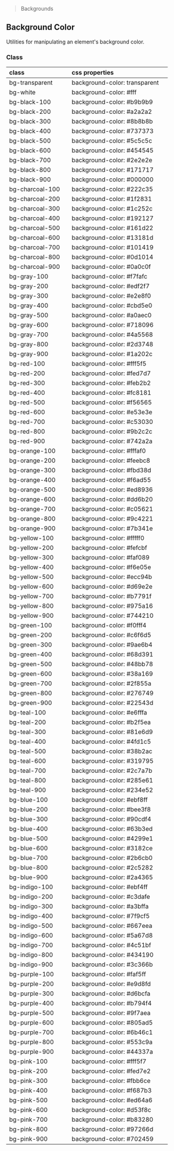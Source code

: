 > Backgrounds

## Background Color

Utilities for manipulating an element's background color.

### Class

| class |  | css properties |  |
|:--|:--|:--|:-:|
| bg-transparent |  | background-color: transparent | <y class="w-16 h-8 rounded bg-transparent"></y> |
| bg-white |  | background-color: #fff | <y class="w-16 h-8 rounded bg-white shadow"></y> |
| bg-black-100 |  | background-color: #b9b9b9 | <y class="w-16 h-8 rounded bg-black-100 "></y> |
| bg-black-200 |  | background-color: #a2a2a2 | <y class="w-16 h-8 rounded bg-black-200 "></y> |
| bg-black-300 |  | background-color: #8b8b8b | <y class="w-16 h-8 rounded bg-black-300 "></y> |
| bg-black-400 |  | background-color: #737373 | <y class="w-16 h-8 rounded bg-black-400 "></y> |
| bg-black-500 |  | background-color: #5c5c5c | <y class="w-16 h-8 rounded bg-black-500 "></y> |
| bg-black-600 |  | background-color: #454545 | <y class="w-16 h-8 rounded bg-black-600 "></y> |
| bg-black-700 |  | background-color: #2e2e2e | <y class="w-16 h-8 rounded bg-black-700 "></y> |
| bg-black-800 |  | background-color: #171717 | <y class="w-16 h-8 rounded bg-black-800 "></y> |
| bg-black-900 |  | background-color: #000000 | <y class="w-16 h-8 rounded bg-black-900 "></y> |
| bg-charcoal-100 |  | background-color: #222c35 | <y class="w-16 h-8 rounded bg-charcoal-100 "></y> |
| bg-charcoal-200 |  | background-color: #1f2831 | <y class="w-16 h-8 rounded bg-charcoal-200 "></y> |
| bg-charcoal-300 |  | background-color: #1c252c | <y class="w-16 h-8 rounded bg-charcoal-300 "></y> |
| bg-charcoal-400 |  | background-color: #192127 | <y class="w-16 h-8 rounded bg-charcoal-400 "></y> |
| bg-charcoal-500 |  | background-color: #161d22 | <y class="w-16 h-8 rounded bg-charcoal-500 "></y> |
| bg-charcoal-600 |  | background-color: #13181d | <y class="w-16 h-8 rounded bg-charcoal-600 "></y> |
| bg-charcoal-700 |  | background-color: #101419 | <y class="w-16 h-8 rounded bg-charcoal-700 "></y> |
| bg-charcoal-800 |  | background-color: #0d1014 | <y class="w-16 h-8 rounded bg-charcoal-800 "></y> |
| bg-charcoal-900 |  | background-color: #0a0c0f | <y class="w-16 h-8 rounded bg-charcoal-900 "></y> |
| bg-gray-100 |  | background-color: #f7fafc | <y class="w-16 h-8 rounded bg-gray-100 "></y> |
| bg-gray-200 |  | background-color: #edf2f7 | <y class="w-16 h-8 rounded bg-gray-200 "></y> |
| bg-gray-300 |  | background-color: #e2e8f0 | <y class="w-16 h-8 rounded bg-gray-300 "></y> |
| bg-gray-400 |  | background-color: #cbd5e0 | <y class="w-16 h-8 rounded bg-gray-400 "></y> |
| bg-gray-500 |  | background-color: #a0aec0 | <y class="w-16 h-8 rounded bg-gray-500 "></y> |
| bg-gray-600 |  | background-color: #718096 | <y class="w-16 h-8 rounded bg-gray-600 "></y> |
| bg-gray-700 |  | background-color: #4a5568 | <y class="w-16 h-8 rounded bg-gray-700 "></y> |
| bg-gray-800 |  | background-color: #2d3748 | <y class="w-16 h-8 rounded bg-gray-800 "></y> |
| bg-gray-900 |  | background-color: #1a202c | <y class="w-16 h-8 rounded bg-gray-900 "></y> |
| bg-red-100 |  | background-color: #fff5f5 | <y class="w-16 h-8 rounded bg-red-100 "></y> |
| bg-red-200 |  | background-color: #fed7d7 | <y class="w-16 h-8 rounded bg-red-200 "></y> |
| bg-red-300 |  | background-color: #feb2b2 | <y class="w-16 h-8 rounded bg-red-300 "></y> |
| bg-red-400 |  | background-color: #fc8181 | <y class="w-16 h-8 rounded bg-red-400 "></y> |
| bg-red-500 |  | background-color: #f56565 | <y class="w-16 h-8 rounded bg-red-500 "></y> |
| bg-red-600 |  | background-color: #e53e3e | <y class="w-16 h-8 rounded bg-red-600 "></y> |
| bg-red-700 |  | background-color: #c53030 | <y class="w-16 h-8 rounded bg-red-700 "></y> |
| bg-red-800 |  | background-color: #9b2c2c | <y class="w-16 h-8 rounded bg-red-800 "></y> |
| bg-red-900 |  | background-color: #742a2a | <y class="w-16 h-8 rounded bg-red-900 "></y> |
| bg-orange-100 |  | background-color: #fffaf0 | <y class="w-16 h-8 rounded bg-orange-100 "></y> |
| bg-orange-200 |  | background-color: #feebc8 | <y class="w-16 h-8 rounded bg-orange-200 "></y> |
| bg-orange-300 |  | background-color: #fbd38d | <y class="w-16 h-8 rounded bg-orange-300 "></y> |
| bg-orange-400 |  | background-color: #f6ad55 | <y class="w-16 h-8 rounded bg-orange-400 "></y> |
| bg-orange-500 |  | background-color: #ed8936 | <y class="w-16 h-8 rounded bg-orange-500 "></y> |
| bg-orange-600 |  | background-color: #dd6b20 | <y class="w-16 h-8 rounded bg-orange-600 "></y> |
| bg-orange-700 |  | background-color: #c05621 | <y class="w-16 h-8 rounded bg-orange-700 "></y> |
| bg-orange-800 |  | background-color: #9c4221 | <y class="w-16 h-8 rounded bg-orange-800 "></y> |
| bg-orange-900 |  | background-color: #7b341e | <y class="w-16 h-8 rounded bg-orange-900 "></y> |
| bg-yellow-100 |  | background-color: #fffff0 | <y class="w-16 h-8 rounded bg-yellow-100 "></y> |
| bg-yellow-200 |  | background-color: #fefcbf | <y class="w-16 h-8 rounded bg-yellow-200 "></y> |
| bg-yellow-300 |  | background-color: #faf089 | <y class="w-16 h-8 rounded bg-yellow-300 "></y> |
| bg-yellow-400 |  | background-color: #f6e05e | <y class="w-16 h-8 rounded bg-yellow-400 "></y> |
| bg-yellow-500 |  | background-color: #ecc94b | <y class="w-16 h-8 rounded bg-yellow-500 "></y> |
| bg-yellow-600 |  | background-color: #d69e2e | <y class="w-16 h-8 rounded bg-yellow-600 "></y> |
| bg-yellow-700 |  | background-color: #b7791f | <y class="w-16 h-8 rounded bg-yellow-700 "></y> |
| bg-yellow-800 |  | background-color: #975a16 | <y class="w-16 h-8 rounded bg-yellow-800 "></y> |
| bg-yellow-900 |  | background-color: #744210 | <y class="w-16 h-8 rounded bg-yellow-900 "></y> |
| bg-green-100 |  | background-color: #f0fff4 | <y class="w-16 h-8 rounded bg-green-100 "></y> |
| bg-green-200 |  | background-color: #c6f6d5 | <y class="w-16 h-8 rounded bg-green-200 "></y> |
| bg-green-300 |  | background-color: #9ae6b4 | <y class="w-16 h-8 rounded bg-green-300 "></y> |
| bg-green-400 |  | background-color: #68d391 | <y class="w-16 h-8 rounded bg-green-400 "></y> |
| bg-green-500 |  | background-color: #48bb78 | <y class="w-16 h-8 rounded bg-green-500 "></y> |
| bg-green-600 |  | background-color: #38a169 | <y class="w-16 h-8 rounded bg-green-600 "></y> |
| bg-green-700 |  | background-color: #2f855a | <y class="w-16 h-8 rounded bg-green-700 "></y> |
| bg-green-800 |  | background-color: #276749 | <y class="w-16 h-8 rounded bg-green-800 "></y> |
| bg-green-900 |  | background-color: #22543d | <y class="w-16 h-8 rounded bg-green-900 "></y> |
| bg-teal-100 |  | background-color: #e6fffa | <y class="w-16 h-8 rounded bg-teal-100 "></y> |
| bg-teal-200 |  | background-color: #b2f5ea | <y class="w-16 h-8 rounded bg-teal-200 "></y> |
| bg-teal-300 |  | background-color: #81e6d9 | <y class="w-16 h-8 rounded bg-teal-300 "></y> |
| bg-teal-400 |  | background-color: #4fd1c5 | <y class="w-16 h-8 rounded bg-teal-400 "></y> |
| bg-teal-500 |  | background-color: #38b2ac | <y class="w-16 h-8 rounded bg-teal-500 "></y> |
| bg-teal-600 |  | background-color: #319795 | <y class="w-16 h-8 rounded bg-teal-600 "></y> |
| bg-teal-700 |  | background-color: #2c7a7b | <y class="w-16 h-8 rounded bg-teal-700 "></y> |
| bg-teal-800 |  | background-color: #285e61 | <y class="w-16 h-8 rounded bg-teal-800 "></y> |
| bg-teal-900 |  | background-color: #234e52 | <y class="w-16 h-8 rounded bg-teal-900 "></y> |
| bg-blue-100 |  | background-color: #ebf8ff | <y class="w-16 h-8 rounded bg-blue-100 "></y> |
| bg-blue-200 |  | background-color: #bee3f8 | <y class="w-16 h-8 rounded bg-blue-200 "></y> |
| bg-blue-300 |  | background-color: #90cdf4 | <y class="w-16 h-8 rounded bg-blue-300 "></y> |
| bg-blue-400 |  | background-color: #63b3ed | <y class="w-16 h-8 rounded bg-blue-400 "></y> |
| bg-blue-500 |  | background-color: #4299e1 | <y class="w-16 h-8 rounded bg-blue-500 "></y> |
| bg-blue-600 |  | background-color: #3182ce | <y class="w-16 h-8 rounded bg-blue-600 "></y> |
| bg-blue-700 |  | background-color: #2b6cb0 | <y class="w-16 h-8 rounded bg-blue-700 "></y> |
| bg-blue-800 |  | background-color: #2c5282 | <y class="w-16 h-8 rounded bg-blue-800 "></y> |
| bg-blue-900 |  | background-color: #2a4365 | <y class="w-16 h-8 rounded bg-blue-900 "></y> |
| bg-indigo-100 |  | background-color: #ebf4ff | <y class="w-16 h-8 rounded bg-indigo-100 "></y> |
| bg-indigo-200 |  | background-color: #c3dafe | <y class="w-16 h-8 rounded bg-indigo-200 "></y> |
| bg-indigo-300 |  | background-color: #a3bffa | <y class="w-16 h-8 rounded bg-indigo-300 "></y> |
| bg-indigo-400 |  | background-color: #7f9cf5 | <y class="w-16 h-8 rounded bg-indigo-400 "></y> |
| bg-indigo-500 |  | background-color: #667eea | <y class="w-16 h-8 rounded bg-indigo-500 "></y> |
| bg-indigo-600 |  | background-color: #5a67d8 | <y class="w-16 h-8 rounded bg-indigo-600 "></y> |
| bg-indigo-700 |  | background-color: #4c51bf | <y class="w-16 h-8 rounded bg-indigo-700 "></y> |
| bg-indigo-800 |  | background-color: #434190 | <y class="w-16 h-8 rounded bg-indigo-800 "></y> |
| bg-indigo-900 |  | background-color: #3c366b | <y class="w-16 h-8 rounded bg-indigo-900 "></y> |
| bg-purple-100 |  | background-color: #faf5ff | <y class="w-16 h-8 rounded bg-purple-100 "></y> |
| bg-purple-200 |  | background-color: #e9d8fd | <y class="w-16 h-8 rounded bg-purple-200 "></y> |
| bg-purple-300 |  | background-color: #d6bcfa | <y class="w-16 h-8 rounded bg-purple-300 "></y> |
| bg-purple-400 |  | background-color: #b794f4 | <y class="w-16 h-8 rounded bg-purple-400 "></y> |
| bg-purple-500 |  | background-color: #9f7aea | <y class="w-16 h-8 rounded bg-purple-500 "></y> |
| bg-purple-600 |  | background-color: #805ad5 | <y class="w-16 h-8 rounded bg-purple-600 "></y> |
| bg-purple-700 |  | background-color: #6b46c1 | <y class="w-16 h-8 rounded bg-purple-700 "></y> |
| bg-purple-800 |  | background-color: #553c9a | <y class="w-16 h-8 rounded bg-purple-800 "></y> |
| bg-purple-900 |  | background-color: #44337a | <y class="w-16 h-8 rounded bg-purple-900 "></y> |
| bg-pink-100 |  | background-color: #fff5f7 | <y class="w-16 h-8 rounded bg-pink-100 "></y> |
| bg-pink-200 |  | background-color: #fed7e2 | <y class="w-16 h-8 rounded bg-pink-200 "></y> |
| bg-pink-300 |  | background-color: #fbb6ce | <y class="w-16 h-8 rounded bg-pink-300 "></y> |
| bg-pink-400 |  | background-color: #f687b3 | <y class="w-16 h-8 rounded bg-pink-400 "></y> |
| bg-pink-500 |  | background-color: #ed64a6 | <y class="w-16 h-8 rounded bg-pink-500 "></y> |
| bg-pink-600 |  | background-color: #d53f8c | <y class="w-16 h-8 rounded bg-pink-600 "></y> |
| bg-pink-700 |  | background-color: #b83280 | <y class="w-16 h-8 rounded bg-pink-700 "></y> |
| bg-pink-800 |  | background-color: #97266d | <y class="w-16 h-8 rounded bg-pink-800 "></y> |
| bg-pink-900 |  | background-color: #702459 | <y class="w-16 h-8 rounded bg-pink-900 "></y> |

